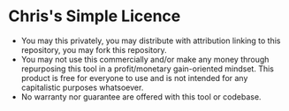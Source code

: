 # Chris's Simple Licence

-   You may this privately, you may distribute with attribution linking to this repository, you may fork this repository.
-   You may not use this commercially and/or make any money through repurposing this tool in a profit/monetary gain-oriented mindset. This product is free for everyone to use and is not intended for any capitalistic purposes whatsoever.
-   No warranty nor guarantee are offered with this tool or codebase.
